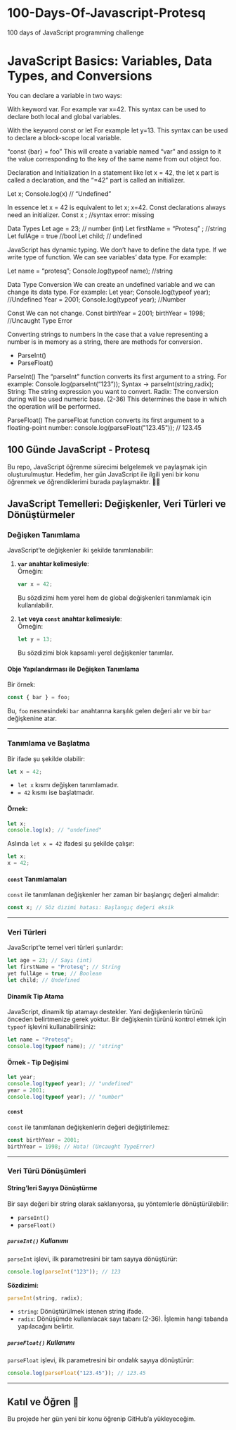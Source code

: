 # 100-Days-Of-Javascript-Protesq
 100 days of JavaScript programming challenge


# JavaScript Basics: Variables, Data Types, and Conversions

You can declare a variable in two ways:

With keyword var. For example var x=42. This syntax can be used to declare both local and global variables. 

With the keyword const or let For example let y=13. This syntax can be used to declare a block-scope local variable.

“const {bar} = foo” This will create a variable named “var” and assign to it the value corresponding to the key of the same name from out object foo.

Declaration and Initialization
In a statement like let x = 42, the let x part is called a declaration, and the “=42” part is called an initializer.

Let x;
Console.log(x) // “Undefined”

In essence let x = 42 is equivalent to let x; x=42.
Const declarations always need an initializer.
Const x ; //syntax error: missing

Data Types
Let age = 23; // number (int)
Let firstName = “Protesq” ; //string
Let fullAge = true //bool
Let child; // undefined

JavaScript has dynamic typing. We don’t have to define the data type. 
If we write type of function. We can see variables’ data type.
For example:

Let name = “protesq”;
Console.log(typeof name); //string

Data Type Conversion
We can create an undefined variable and we can change its data type. 
For example:
Let year;
Console.log(typeof year); //Undefined
Year = 2001;
Console.log(typeof year); //Number

Const
We can not change.
Const birthYear = 2001;
birthYear = 1998; //Uncaught Type Error

Converting strings to numbers
In the case that a value representing a number is in memory as a string, there are methods for conversion.
- ParseInt()
- ParseFloat()

ParseInt()
The “parseInt” function converts its first argument to a string.
For example:
Console.log(parseInt(“123”));
Syntax -> parseInt(string,radix);
String: The string expression you want to convert. 
Radix: The conversion during will be used numeric base. (2-36) This determines the base in which the operation will be performed.

ParseFloat()
The parseFloat function converts its first argument to a floating-point number:
console.log(parseFloat("123.45")); // 123.45

 100 Günde JavaScript - Protesq
---
Bu repo, JavaScript öğrenme sürecimi belgelemek ve paylaşmak için oluşturulmuştur. Hedefim, her gün JavaScript ile ilgili yeni bir konu öğrenmek ve öğrendiklerimi burada paylaşmaktır. 👨‍💻

## JavaScript Temelleri: Değişkenler, Veri Türleri ve Dönüştürmeler

### Değişken Tanımlama
JavaScript’te değişkenler iki şekilde tanımlanabilir:

1. **`var` anahtar kelimesiyle**:  
   Örneğin:
   ```javascript
   var x = 42;
   ```  
   Bu sözdizimi hem yerel hem de global değişkenleri tanımlamak için kullanılabilir.

2. **`let` veya `const` anahtar kelimesiyle**:  
   Örneğin:
   ```javascript
   let y = 13;
   ```  
   Bu sözdizimi blok kapsamlı yerel değişkenler tanımlar.

#### Obje Yapılandırması ile Değişken Tanımlama
Bir örnek:
```javascript
const { bar } = foo;
```
Bu, `foo` nesnesindeki `bar` anahtarına karşılık gelen değeri alır ve bir `bar` değişkenine atar.

---

### Tanımlama ve Başlatma

Bir ifade şu şekilde olabilir:
```javascript
let x = 42;
```
- `let x` kısmı değişken tanımlamadır.
- `= 42` kısmı ise başlatmadır.

#### Örnek:
```javascript
let x;
console.log(x); // "undefined"
```
Aslında `let x = 42` ifadesi şu şekilde çalışır:
```javascript
let x;
x = 42;
```

#### `const` Tanımlamaları
`const` ile tanımlanan değişkenler her zaman bir başlangıç değeri almalıdır:
```javascript
const x; // Söz dizimi hatası: Başlangıç değeri eksik
```

---

### Veri Türleri

JavaScript’te temel veri türleri şunlardır:
```javascript
let age = 23; // Sayı (int)
let firstName = "Protesq"; // String
yet fullAge = true; // Boolean
let child; // Undefined
```

#### Dinamik Tip Atama
JavaScript, dinamik tip atamayı destekler. Yani değişkenlerin türünü önceden belirtmenize gerek yoktur. Bir değişkenin türünü kontrol etmek için `typeof` işlevini kullanabilirsiniz:
```javascript
let name = "Protesq";
console.log(typeof name); // "string"
```

#### Örnek - Tip Değişimi
```javascript
let year;
console.log(typeof year); // "undefined"
year = 2001;
console.log(typeof year); // "number"
```

#### `const`
`const` ile tanımlanan değişkenlerin değeri değiştirilemez:
```javascript
const birthYear = 2001;
birthYear = 1998; // Hata! (Uncaught TypeError)
```

---

### Veri Türü Dönüşümleri

#### String’leri Sayıya Dönüştürme
Bir sayı değeri bir string olarak saklanıyorsa, şu yöntemlerle dönüştürülebilir:
- `parseInt()`
- `parseFloat()`

##### `parseInt()` Kullanımı
`parseInt` işlevi, ilk parametresini bir tam sayıya dönüştürür:
```javascript
console.log(parseInt("123")); // 123
```

**Sözdizimi:**
```javascript
parseInt(string, radix);
```
- `string`: Dönüştürülmek istenen string ifade.
- `radix`: Dönüşümde kullanılacak sayı tabanı (2-36). İşlemin hangi tabanda yapılacağını belirtir.

##### `parseFloat()` Kullanımı
`parseFloat` işlevi, ilk parametresini bir ondalık sayıya dönüştürür:
```javascript
console.log(parseFloat("123.45")); // 123.45
```

---

## Katıl ve Öğren 🚀
Bu projede her gün yeni bir konu öğrenip GitHub’a yükleyeceğim.
